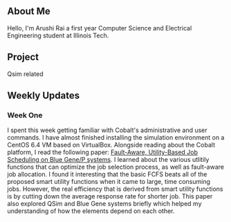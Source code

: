 ## About Me
Hello, I'm Arushi Rai a first year Computer Science and Electrical Engineering student at Illinois Tech.

## Project

Qsim related

## Weekly Updates

### Week One
  I spent this week getting familiar with Cobalt's administrative and user commands. I have almost finished installing the simulation environment on a CentOS 6.4 VM based on VirtualBox. Alongside reading about the Cobalt platform, I read the following paper: [Fault-Aware, Utility-Based Job Scheduling on Blue Gene/P systems](http://www.cs.iit.edu/~iraicu/teaching/CS550-S11/cluster09_wtang.pdf). I learned about the various utlitily functions that can optimize the job selection process, as well as fault-aware job allocation. I found it interesting that the basic FCFS beats all of the proposed smart utility functions when it came to large, time consuming jobs. However, the real efficiency that is derived from smart utility functions is by cutting down the average response rate for shorter job. This paper also explored QSim and Blue Gene systems briefly which helped my understanding of how the elements depend on each other. 
